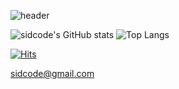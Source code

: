 ![header](https://capsule-render.vercel.app/api?type=waving&height=300&color=gradient&text=I%20will%20do,%20what%20i%20want)



![sidcode's GitHub stats](https://github-readme-stats.vercel.app/api?username=abdullahkim&theme=wihte&show_icons=true) 
![Top Langs](https://github-readme-stats.vercel.app/api/top-langs/?username=abdullahkim&layout=compact)

[![Hits](https://hits.seeyoufarm.com/api/count/incr/badge.svg?url=https%3A%2F%2Fgithub.com%2Fabdullahkim&count_bg=%2379C83D&title_bg=%23555555&icon=&icon_color=%23E7E7E7&title=hits&edge_flat=false)](https://hits.seeyoufarm.com) 


sidcode@gmail.com